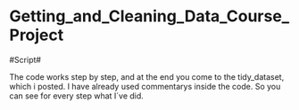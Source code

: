 # Getting_and_Cleaning_Data_Course_Project

#Script#

The code works step by step, and at the end you come to the tidy_dataset, which i posted.
I have already used commentarys inside the code. So you can see for every step what I´ve did.
